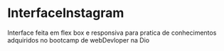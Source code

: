 # InterfaceInstagram
Interface feita em flex box e responsiva 
para pratica de conhecimentos adquiridos no bootcamp de webDevloper na Dio 
